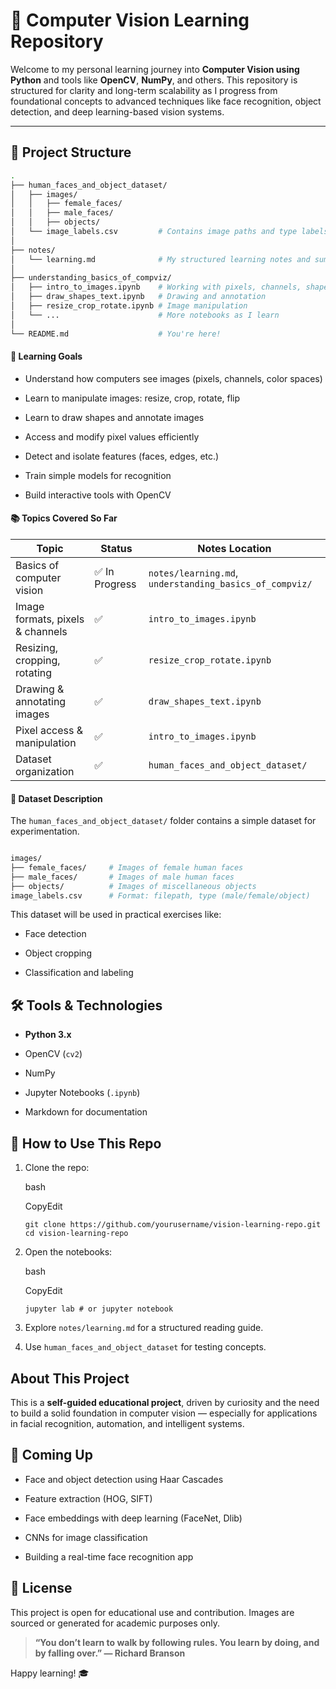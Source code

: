 # 🧠 Computer Vision Learning Repository

Welcome to my personal learning journey into **Computer Vision using Python** and tools like **OpenCV**, **NumPy**, and others. This repository is structured for clarity and long-term scalability as I progress from foundational concepts to advanced techniques like face recognition, object detection, and deep learning-based vision systems.

---

## 📁 Project Structure

```bash
.
├── human_faces_and_object_dataset/
│   ├── images/
│   │   ├── female_faces/
│   │   ├── male_faces/
│   │   ├── objects/
│   └── image_labels.csv         # Contains image paths and type labels
│
├── notes/
│   └── learning.md              # My structured learning notes and summaries
│
├── understanding_basics_of_compviz/
│   ├── intro_to_images.ipynb    # Working with pixels, channels, shapes
│   ├── draw_shapes_text.ipynb   # Drawing and annotation
│   ├── resize_crop_rotate.ipynb # Image manipulation
│   └── ...                      # More notebooks as I learn
│
└── README.md                    # You're here!
```

#### 🎯 Learning Goals
- Understand how computers see images (pixels, channels, color spaces)

- Learn to manipulate images: resize, crop, rotate, flip

- Learn to draw shapes and annotate images

- Access and modify pixel values efficiently

- Detect and isolate features (faces, edges, etc.)

- Train simple models for recognition

- Build interactive tools with OpenCV

#### 📚 Topics Covered So Far
| Topic                            | Status        | Notes Location                                          |
| -------------------------------- | ------------- | ------------------------------------------------------- |
| Basics of computer vision        | ✅ In Progress | `notes/learning.md`, `understanding_basics_of_compviz/` |
| Image formats, pixels & channels | ✅             | `intro_to_images.ipynb`                                 |
| Resizing, cropping, rotating     | ✅             | `resize_crop_rotate.ipynb`                              |
| Drawing & annotating images      | ✅             | `draw_shapes_text.ipynb`                                |
| Pixel access & manipulation      | ✅             | `intro_to_images.ipynb`                                 |
| Dataset organization             | ✅             | `human_faces_and_object_dataset/`                       |

#### 🧾 Dataset Description
The `human_faces_and_object_dataset/` folder contains a simple dataset for experimentation.

```bash

images/
├── female_faces/     # Images of female human faces
├── male_faces/       # Images of male human faces
├── objects/          # Images of miscellaneous objects
image_labels.csv      # Format: filepath, type (male/female/object)
```

This dataset will be used in practical exercises like:

- Face detection

- Object cropping

- Classification and labeling

## 🛠️ Tools & Technologies

- **Python 3.x**
    
- OpenCV (`cv2`)
    
- NumPy
    
- Jupyter Notebooks (`.ipynb`)
    
- Markdown for documentation

## 🚀 How to Use This Repo

1. Clone the repo:
    
    bash
    
    CopyEdit
    
    `git clone https://github.com/yourusername/vision-learning-repo.git cd vision-learning-repo`
    
2. Open the notebooks:
    
    bash
    
    CopyEdit
    
    `jupyter lab # or jupyter notebook`
    
3. Explore `notes/learning.md` for a structured reading guide.
    
4. Use `human_faces_and_object_dataset` for testing concepts.

## About This Project

This is a **self-guided educational project**, driven by curiosity and the need to build a solid foundation in computer vision — especially for applications in facial recognition, automation, and intelligent systems.

## 📌 Coming Up

- Face and object detection using Haar Cascades
    
- Feature extraction (HOG, SIFT)
    
- Face embeddings with deep learning (FaceNet, Dlib)
    
- CNNs for image classification
    
- Building a real-time face recognition app

## 💬 License

This project is open for educational use and contribution. Images are sourced or generated for academic purposes only.

> **“You don’t learn to walk by following rules. You learn by doing, and by falling over.” — Richard Branson**

Happy learning! 🎓